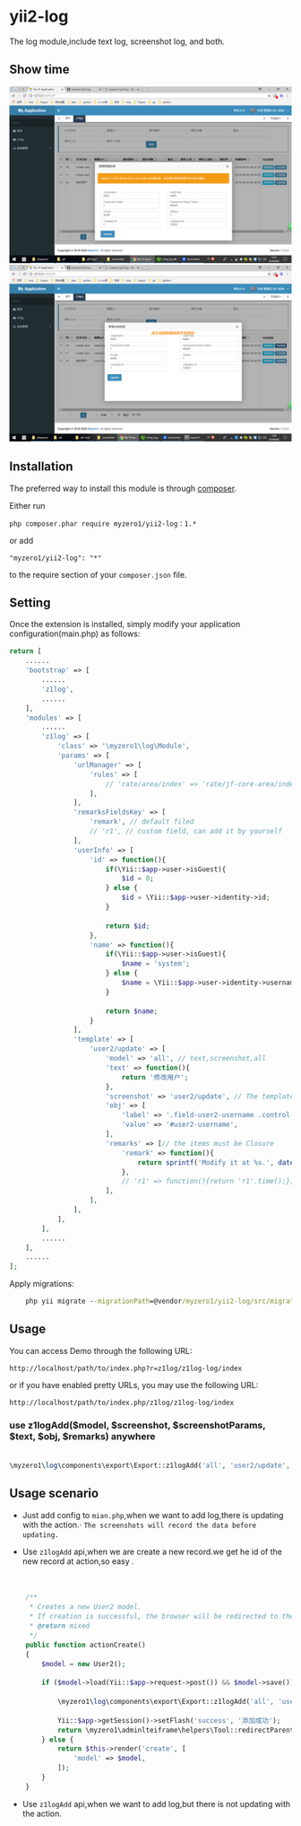 yii2-log
========================

The log module,include text log, screenshot log, and both.

Show time
------------

![](https://github.com/myzero1/show-time/blob/master/yii2-log/screenshot/1.png)
![](https://github.com/myzero1/show-time/blob/master/yii2-log/screenshot/2.png)

Installation
------------

The preferred way to install this module is through [composer](http://getcomposer.org/download/).

Either run

```
php composer.phar require myzero1/yii2-log：1.*
```

or add

```
"myzero1/yii2-log": "*"
```

to the require section of your `composer.json` file.



Setting
-----

Once the extension is installed, simply modify your application configuration(main.php) as follows:

```php
return [
    ......
    'bootstrap' => [
        ......
        'z1log',
        ......
    ],
    'modules' => [
        ......
        'z1log' => [
            'class' => '\myzero1\log\Module',    
            'params' => [
                'urlManager' => [
                    'rules' => [
                        // 'rate/area/index' => 'rate/jf-core-area/index',
                    ],
                ],
                'remarksFieldsKey' => [
                    'remark', // default filed
                    // 'r1', // custom field, can add it by yourself
                ],
                'userInfo' => [
                    'id' => function(){
                        if(\Yii::$app->user->isGuest){
                            $id = 0;
                        } else {
                            $id = \Yii::$app->user->identity->id;
                        }

                        return $id;
                    },
                    'name' => function(){
                        if(\Yii::$app->user->isGuest){
                            $name = 'system';
                        } else {
                            $name = \Yii::$app->user->identity->username;
                        }
                        
                        return $name;
                    }
                ],
                'template' => [
                    'user2/update' => [
                        'model' => 'all', // text,screenshot,all
                        'text' => function(){
                            return '修改用户'; 
                        },
                        'screenshot' => 'user2/update', // The template of screenshot
                        'obj' => [
                            'label' => '.field-user2-username .control-label',
                            'value' => '#user2-username',
                        ],
                        'remarks' => [// the items must be Closure
                            'remark' => function(){
                                return sprintf('Modify it at %s.', date('Y-m-d H:i:s'));
                            },
                            // 'r1' => function(){return 'r1'.time();},
                        ],
                    ],
                ],
            ],
        ],
        ......
    ],
    ......
];
```

Apply migrations:

```cmd
    php yii migrate --migrationPath=@vendor/myzero1/yii2-log/src/migrations
```

Usage
-----


You can access Demo through the following URL:

```
http://localhost/path/to/index.php?r=z1log/z1log-log/index
```

or if you have enabled pretty URLs, you may use the following URL:

```
http://localhost/path/to/index.php/z1log/z1log-log/index
```

### use z1logAdd($model, $screenshot, $screenshotParams, $text, $obj, $remarks) anywhere ###

```php

\myzero1\log\components\export\Export::z1logAdd('all', 'user2/update', ['id'=>$model->id], 'create user', sprintf('username:%s', $model->username), ['remark'=>'this is a remark']);

```

Usage scenario
----

* Just add config to ` mian.php `,when we want to add log,there is updating with the action.· ` The screenshots will record the data before updating. `

* Use ` z1logAdd ` api,when we are create a new record.we get he id of the new record at action,so easy
.

```PHP 


    /**
     * Creates a new User2 model.
     * If creation is successful, the browser will be redirected to the 'view' page.
     * @return mixed
     */
    public function actionCreate()
    {
        $model = new User2();

        if ($model->load(Yii::$app->request->post()) && $model->save()) {
            
            \myzero1\log\components\export\Export::z1logAdd('all', 'user2/update', ['id'=>$model->id], 'create user', sprintf('username:%s', $model->username), '');

            Yii::$app->getSession()->setFlash('success', '添加成功');
            return \myzero1\adminlteiframe\helpers\Tool::redirectParent(['index']);
        } else {
            return $this->render('create', [
                'model' => $model,
            ]);
        }
    }

```

* Use ` z1logAdd ` api,when we want to add log,but there is not updating with the action.
